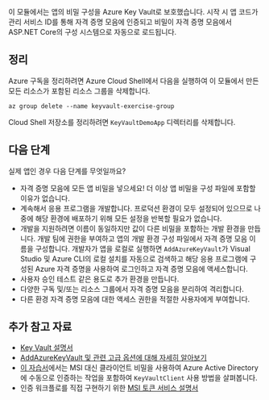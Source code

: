 이 모듈에서는 앱의 비밀 구성을 Azure Key Vault로 보호했습니다. 시작 시 앱 코드가 관리 서비스 ID를 통해 자격 증명 모음에 인증되고 비밀이 자격 증명 모음에서 ASP.NET Core의 구성 시스템으로 자동으로 로드됩니다.

## <a name="cleanup"></a>정리

Azure 구독을 정리하려면 Azure Cloud Shell에서 다음을 실행하여 이 모듈에서 만든 모든 리소스가 포함된 리소스 그룹을 삭제합니다.

```console
az group delete --name keyvault-exercise-group
```

Cloud Shell 저장소를 정리하려면 `KeyVaultDemoApp` 디렉터리를 삭제합니다.

## <a name="next-steps"></a>다음 단계

실제 앱인 경우 다음 단계를 무엇일까요?

* 자격 증명 모음에 모든 앱 비밀을 넣으세요! 더 이상 앱 비밀을 구성 파일에 포함할 이유가 없습니다.
* 계속해서 응용 프로그램을 개발합니다. 프로덕션 환경이 모두 설정되어 있으므로 나중에 해당 환경에 배포하기 위해 모든 설정을 반복할 필요가 없습니다.
* 개발을 지원하려면 이름이 동일하지만 값이 다른 비밀을 포함하는 개발 환경을 만듭니다. 개발 팀에 권한을 부여하고 앱의 개발 환경 구성 파일에서 자격 증명 모음 이름을 구성합니다. 개발자가 앱을 로컬로 실행하면 `AddAzureKeyVault`가 Visual Studio 및 Azure CLI의 로컬 설치를 자동으로 검색하고 해당 응용 프로그램에 구성된 Azure 자격 증명을 사용하여 로그인하고 자격 증명 모음에 액세스합니다.
* 사용자 승인 테스트 같은 용도로 추가 환경을 만듭니다.
* 다양한 구독 및/또는 리소스 그룹에서 자격 증명 모음을 분리하여 격리합니다.
* 다른 환경 자격 증명 모음에 대한 액세스 권한을 적절한 사용자에게 부여합니다.

## <a name="further-reading"></a>추가 참고 자료

* [Key Vault 설명서](https://docs.microsoft.com/azure/key-vault/)
* [AddAzureKeyVault 및 관련 고급 옵션에 대해 자세히 알아보기](https://docs.microsoft.com/aspnet/core/security/key-vault-configuration?view=aspnetcore-2.1&tabs=aspnetcore2x)
* [이 자습서](https://docs.microsoft.com/azure/key-vault/key-vault-use-from-web-application)에서는 MSI 대신 클라이언트 비밀을 사용하여 Azure Active Directory에 수동으로 인증하는 작업을 포함하여 `KeyVaultClient` 사용 방법을 살펴봅니다.
* 인증 워크플로를 직접 구현하기 위한 [MSI 토큰 서비스 설명서](https://docs.microsoft.com/azure/app-service/app-service-managed-service-identity#using-the-rest-protocol)